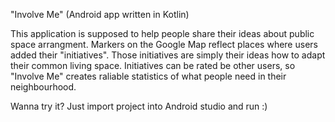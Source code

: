"Involve Me" 
(Android app written in Kotlin) 

This application is supposed to help people share their ideas about public space arrangment. 
Markers on the Google Map reflect places where users added their "initiatives". 
Those initiatives are simply their ideas how to adapt their common living space. 
Initiatives can be rated be other users, so "Involve Me" creates raliable statistics of what people need in their neighbourhood.

Wanna try it?
Just import project into Android studio and run :)
